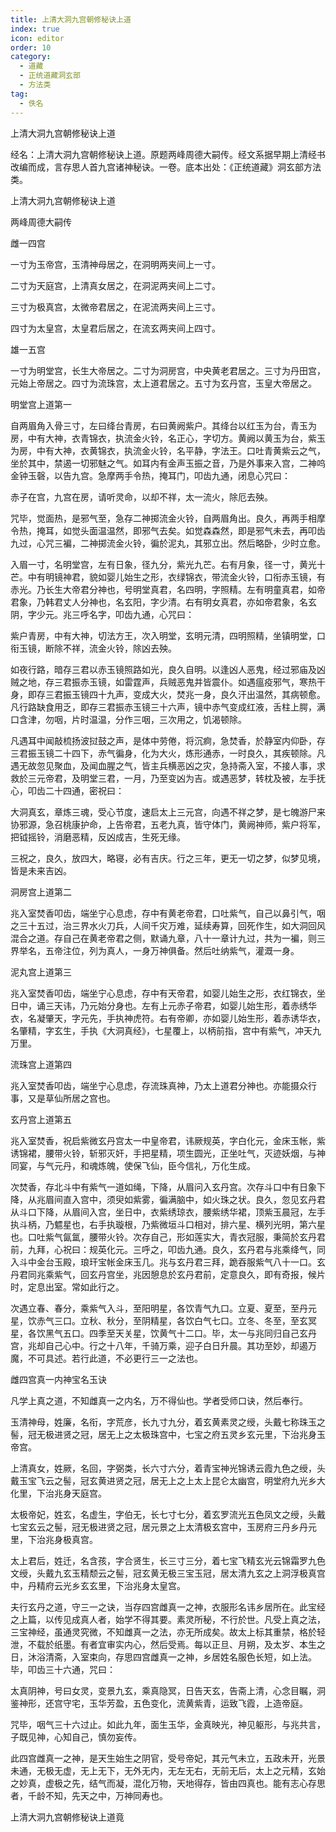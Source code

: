 ```yaml
---
title: 上清大洞九宫朝修秘诀上道
index: true
icon: editor
order: 10
category:
  - 道藏
  - 正统道藏洞玄部
  - 方法类
tag:
  - 佚名
---
```


上清大洞九宫朝修秘诀上道  

经名：上清大洞九宫朝修秘诀上道。原题两峰周德大嗣传。经文系据早期上清经书改编而成，言存思人首九宫诸神秘诀。一卷。底本出处：《正统道藏》洞玄部方法类。  

上清大洞九宫朝修秘诀上道  

两峰周德大嗣传  

雌一四宫  

一寸为玉帝宫，玉清神母居之，在洞明两夹间上一寸。  

二寸为天庭宫，上清真女居之，在洞泥两夹间上二寸。  

三寸为极真宫，太微帝君居之，在泥流两夹间上三寸。  

四寸为太皇宫，太皇君后居之，在流玄两夹间上四寸。  

雄一五宫  

一寸为明堂宫，长生大帝居之。二寸为洞房宫，中央黄老君居之。三寸为丹田宫，元始上帝居之。四寸为流珠宫，太上道君居之。五寸为玄丹宫，玉皇大帝居之。  

明堂宫上道第一  

自两眉角入骨三寸，左曰绛台青房，右曰黄阙紫户。其绛台以红玉为台，青玉为房，中有大神，衣青锦衣，执流金火铃，名正心，字切方。黄阙以黄玉为台，紫玉为房，中有大神，衣黄锦衣，执流金火铃，名平静，字法王。口吐青黄紫云之气，坐於其中，禁遏一切邪魅之气。如耳内有金声玉振之音，乃是外事来入宫，二神呜金钟玉磬，以告九宫。急摩两手令热，掩耳门，叩齿九通，闭息心咒曰：  

赤子在宫，九宫在房，请听灵命，以却不祥，太一流火，除厄去殃。  

咒毕，觉面热，是邪气至，急存二神掷流金火铃，自两眉角出。良久，再两手相摩令热，掩耳，如觉头面温温然，即邪气去矣。如觉森森然，即是邪气未去，再叩齿九过，心咒三褊，二神掷流金火铃，徧於泥丸，其邪立出。然后略卧，少时立愈。  

入眉一寸，名明堂宫，左有日象，径九分，紫光九芒。右有月象，径一寸，黄光十芒。中有明镜神君，貌如婴儿始生之形，衣绿锦衣，带流金火铃，口衔赤玉镜，有赤光。乃长生大帝君分神也，号明堂真君，名四明，字照精。左有明童真君，如帝君象，乃韩君丈人分神也，名玄阳，字少清。右有明女真君，亦如帝君象，名玄阴，字少元。兆三呼名字，叩齿九通，心咒曰：  

紫户青房，中有大神，切法方王，次入明堂，玄明元清，四明照精，坐镇明堂，口衔玉镜，断除不祥，流金火铃，除凶去殃。  

如夜行路，暗存三君以赤玉镜照路如光，良久自明。以逢凶人恶鬼，经过邪庙及凶贼之地，存三君振赤玉镜，如雷霆声，兵贼恶鬼并皆震仆。如遇瘟疫邪气，寒热干身，即存三君振玉镜四十九声，变成大火，焚兆一身，良久汗出温然，其病顿愈。凡行路缺食用乏，即存三君振赤玉镜三十六声，镜中赤气变成红液，舌柱上腭，满口含津，勿咽，片时温温，分作三咽，三次用之，饥渴顿除。  

凡遇耳中闻敲梳扬波挝鼓之声，是体中劳倦，将沉痾，急焚香，於静室内仰卧，存三君振玉镜二十四下，赤气徧身，化为大火，炼形通赤，一时良久，其疾顿除。凡遇无故忽见聚血，及闻血腥之气，皆主兵横恶凶之灾，急持斋入室，不接人事，求救於三元帝君，及明堂三君，一月，乃至变凶为吉。或遇恶梦，转枕及被，左手抚心，叩齿二十四通，密祝曰：  

大洞真玄，章炼三魂，受心节度，速启太上三元宫，向遇不祥之梦，是七魄游尸来协邪源，急召桃康护命，上告帝君，五老九真，皆守体门，黄阙神师，紫户将军，把钺摇铃，消磨恶精，反凶成吉，生死无缘。  

三祝之，良久，放四大，略寝，必有吉庆。行之三年，更无一切之梦，似梦见境，皆是未来吉凶。  

洞房宫上道第二  

兆入室焚香叩齿，端坐宁心息虑，存中有黄老帝君，口吐紫气，自己以鼻引气，咽之三十五过，治三界水火刀兵，人间千灾万难，延续寿算，回死作生，如大洞回风混合之道。存自己在黄老帝君之侧，默诵九章，八十一章计九过，共为一褊，则三界举名，五帝注位，列为真人，一身万神俱备。然后吐纳紫气，灌溉一身。  

泥丸宫上道第三  

兆入室焚香叩齿，端坐宁心息虑，存中有天帝君，如婴儿始生之形，衣红锦衣，坐日中，诵三天讳，乃元始分身也。左有上元赤子帝君，如婴儿始生形，着赤绣华衣，名凝肇天，字元先，手执神虎符。右有帝卿，亦如婴儿始生形，着赤诱华衣，名肇精，字玄生，手执《大洞真经》，七星覆上，以柄前指，宫中有紫气，冲天九万里。  

流珠宫上道第四  

兆入室焚香叩齿，端坐宁心息虑，存流珠真神，乃太上道君分神也。亦能摄众行事，又是草仙所居之宫也。  

玄丹宫上道第五  

兆入室焚香，祝启紫微玄丹宫太一中皇帝君，讳厥规英，字白化元，金床玉帐，紫诱锦裙，腰带火铃，斩邪灭奸，手把星精，项生圆光，正坐吐气，灭迹妖烟，与神同宴，与气元丹，和魂炼魄，使保飞仙，臣今信礼，万化生成。  

次焚香，存北斗中有紫气一道如绳，下降，从眉问入玄丹宫。次存斗口中有日象下降，从兆眉间直入宫中，须臾如紫雾，徧满脑中，如火珠之状。良久，忽见玄丹君从斗口下降，从眉间入宫，坐日中，衣紫绣琼衣，腰紫绣华裙，顶紫玉晨冠，左手执斗柄，乃魒星也，右手执璇根，乃紫微垣斗口相对，排六星、横列光明，第六星也。口吐紫气氤氲，腰带火铃。次存自己，形如莲实大，青衣冠服，秉简於玄丹君前，九拜，心祝曰：规英化元。三呼之，叩齿九通。良久，玄丹君与兆乘绛气，同入斗中金台玉殿，琅玕宝帐金床玉几。兆与玄丹君三拜，跪吞服紫气八十一口。玄丹君同兆乘紫气，回玄丹宫坐，兆因憩息於玄丹君前，定意良久，即有奇报，候片时，定息出室。常如此行之。  

次遇立春、春分，乘紫气入斗，至阳明星，各饮青气九口。立夏、夏至，至丹元星，饮赤气三口。立秋、秋分，至阴精星，各饮白气七口。立冬、冬至，至玄冥星，各饮黑气五口。四季至天关星，饮黄气十二口。毕，太一与兆同归自己玄丹宫，兆却自己心中。行之十八年，千骑万乘，迎子白日升晨。其功至妙，却遏万魔，不可具述。若行此道，不必更行三一之法也。  

雌四宫真一内神宝名玉诀  

凡学上真之道，不知雌真一之内名，万不得仙也。学者受师口诀，然后奉行。  

玉清神母，姓廉，名衔，字荒彦，长九寸九分，着玄黄素灵之绶，头戴七称珠玉之髻，冠无极进贤之冠，居无上之太极珠宫中，七宝之府五灵乡玄元里，下治兆身玉帝宫。  

上清真女，姓厥，名回，字弼类，长六寸六分，着青宝神光锦诱云霞九色之绶，头戴玉宝飞云之髻，冠玄黄进贤之冠，居无上之上太上昆仑太幽宫，明堂府九光乡大化里，下治兆身天庭宫。  

太极帝妃，姓玄，名虚生，字伯无，长七寸七分，着玄罗流光五色凤文之绶，头戴七宝玄云之髻，冠无极进贤之冠，居元景之上太清极玄宫中，玉房府三丹乡丹元里，下治兆身极真宫。  

太上君后，姓迁，名含孩，字合贤生，长三寸三分，着七宝飞精玄光云锦霜罗九色文绶，头戴九玄玉精颓云之髻，冠玄黄无极三宝玉冠，居太清九玄之上洞浮极真宫中，丹精府云光乡玄玄里，下治兆身太皇宫。  

夫行玄丹之道，守三一之诀，当存四宫雌真一之神，衣服形名讳乡居所在。此宝经之上篇，以传见成真人者，始学不得其要。素灵所秘，不行於世。凡受上真之法，三宝神经，虽通灵究微，不知雌真一之法，亦无所成矣。故太上标其重禁，格於轻泄，不载於纸墨。有者宜审实内心，然后受焉。每以正旦、月朔，及太岁、本生之日，沐浴清斋，入室束向，存思四宫雌真一之神，乡居姓名服色长短，如上法。毕，叩齿三十六通，咒曰：  

太真阴神，号曰女灵，变景九玄，乘真隐冥，日告天玄，告斋上清，心念目瞩，洞鉴神形，还宫守宅，玉华芳盈，五色变化，流黄紫青，运致飞霞，上造帝庭。  

咒毕，咽气三十六过止。如此九年，面生玉华，金真映光，神见躯形，与兆共言，子既见神，心知自己，慎勿妄传。  

此四宫雌真一之神，是天生始生之阴官，受号帝妃，其元气未立，五政未开，光景未通，无极无虚，无上无下，无外无内，无左无右，无前无后，太上之元精，玄始之妙真，虚极之先，结气而凝，混化万物，天地得存，皆由四真也。能有志心存思者，千龄不知，先天之中，万神同寿也。  

上清大洞九宫朝修秘诀上道竟  

